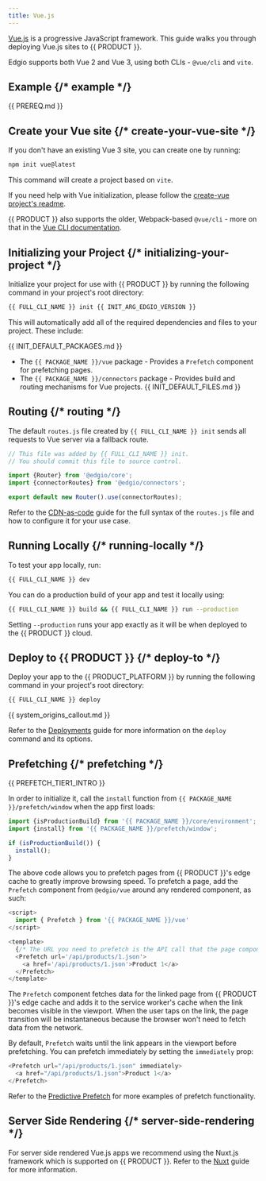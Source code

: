 ```yaml
---
title: Vue.js
---
```


[Vue.js](https://vuejs.org/) is a progressive JavaScript framework. This guide walks you through deploying Vue.js sites to {{ PRODUCT }}.

Edgio supports both Vue 2 and Vue 3, using both CLIs - `@vue/cli` and `vite`.

## Example {/* example */}

<ExampleButtons
  title="Vue.js"
  siteUrl="https://edgio-community-examples-v7-vuejs-live.edgio.link/"
  repoUrl="https://github.com/edgio-docs/edgio-v7-vuejs-example"
/>

{{ PREREQ.md }}

## Create your Vue site {/* create-your-vue-site */}

If you don't have an existing Vue 3 site, you can create one by running:

```bash
npm init vue@latest
```

This command will create a project based on `vite`.

If you need help with Vue initialization, please follow the [create-vue project's readme](https://github.com/vuejs/create-vue).

{{ PRODUCT }} also supports the older, Webpack-based `@vue/cli` - more on that in the [Vue CLI documentation](https://cli.vuejs.org).

## Initializing your Project {/* initializing-your-project */}

Initialize your project for use with {{ PRODUCT }} by running the following command in your project's root directory:

```bash
{{ FULL_CLI_NAME }} init {{ INIT_ARG_EDGIO_VERSION }}
```

This will automatically add all of the required dependencies and files to your project. These include:

{{ INIT_DEFAULT_PACKAGES.md }}

- The `{{ PACKAGE_NAME }}/vue` package - Provides a `Prefetch` component for prefetching pages.
- The `{{ PACKAGE_NAME }}/connectors` package - Provides build and routing mechanisms for Vue projects.
  {{ INIT_DEFAULT_FILES.md }}

## Routing {/* routing */}

The default `routes.js` file created by `{{ FULL_CLI_NAME }} init` sends all requests to Vue server via a fallback route.

```js
// This file was added by {{ FULL_CLI_NAME }} init.
// You should commit this file to source control.

import {Router} from '@edgio/core';
import {connectorRoutes} from '@edgio/connectors';

export default new Router().use(connectorRoutes);
```

Refer to the [CDN-as-code](/guides/performance/cdn_as_code) guide for the full syntax of the `routes.js` file and how to configure it for your use case.

## Running Locally {/* running-locally */}

To test your app locally, run:

```bash
{{ FULL_CLI_NAME }} dev
```

You can do a production build of your app and test it locally using:

```bash
{{ FULL_CLI_NAME }} build && {{ FULL_CLI_NAME }} run --production
```

Setting `--production` runs your app exactly as it will be when deployed to the {{ PRODUCT }} cloud.

## Deploy to {{ PRODUCT }} {/* deploy-to */}

Deploy your app to the {{ PRODUCT_PLATFORM }} by running the following command in your project's root directory:

```bash
{{ FULL_CLI_NAME }} deploy
```

{{ system_origins_callout.md }}

Refer to the [Deployments](/guides/basics/deployments) guide for more information on the `deploy` command and its options.

## Prefetching {/* prefetching */}

{{ PREFETCH_TIER1_INTRO }}

In order to initialize it, call the `install` function from `{{ PACKAGE_NAME }}/prefetch/window` when the app first loads:

```js
import {isProductionBuild} from '{{ PACKAGE_NAME }}/core/environment';
import {install} from '{{ PACKAGE_NAME }}/prefetch/window';

if (isProductionBuild()) {
  install();
}
```

The above code allows you to prefetch pages from {{ PRODUCT }}'s edge cache to greatly improve browsing speed. To prefetch a page, add the `Prefetch` component from `@edgio/vue` around any rendered component, as such:

```js ins="2,7,9"
<script>
  import { Prefetch } from '{{ PACKAGE_NAME }}/vue'
</script>

<template>
  {/* The URL you need to prefetch is the API call that the page component will make when it mounts. It will vary based on how you've implemented your site. */}
  <Prefetch url='/api/products/1.json'>
    <a href='/api/products/1.json'>Product 1</a>
  </Prefetch>
</template>
```

The `Prefetch` component fetches data for the linked page from {{ PRODUCT }}'s edge cache and adds it to the service worker's cache when the link becomes visible in the viewport. When the user taps on the link, the page transition will be instantaneous because the browser won't need to fetch data from the network.

By default, `Prefetch` waits until the link appears in the viewport before prefetching. You can prefetch immediately by setting the `immediately` prop:

```js
<Prefetch url="/api/products/1.json" immediately>
  <a href="/api/products/1.json">Product 1</a>
</Prefetch>
```

Refer to the [Predictive Prefetch](/guides/performance/prefetching) for more examples of prefetch functionality.

## Server Side Rendering {/* server-side-rendering */}

For server side rendered Vue.js apps we recommend using the Nuxt.js framework which is supported on {{ PRODUCT }}. Refer to the [Nuxt](/guides/sites_frameworks/getting_started/nuxt) guide for more information.
